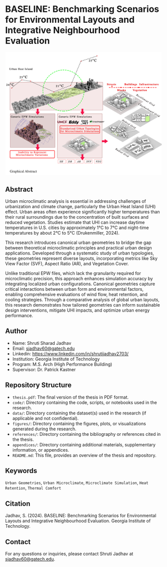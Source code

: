 # BASELINE: Benchmarking Scenarios for Environmental Layouts and Integrative Neighbourhood Evaluation

![Graphical Abstract](./Figures/GraphicalAbstract.png)


## Abstract

Urban microclimatic analysis is essential in addressing challenges of urbanization and climate change, particularly the Urban Heat Island (UHI) effect. Urban areas often experience significantly higher temperatures than their rural surroundings due to the concentration of built surfaces and reduced vegetation. Studies estimate that UHI can increase daytime temperatures in  U.S. cities by approximately 1°C to 7°C and night-time temperatures by about 2°C to 5°C (Drukenmiller, 2024). 

This research introduces canonical urban geometries to bridge the gap between theoretical microclimatic principles and practical urban design applications. Developed through a systematic study of urban typologies, these geometries represent diverse layouts, incorporating metrics like Sky View Factor (SVF), Aspect Ratio (AR), and Vegetation Cover.

Unlike traditional EPW files, which lack the granularity required for microclimatic precision, this approach enhances simulation accuracy by integrating localized urban configurations. Canonical geometries capture critical interactions between urban form and environmental factors, enabling comprehensive evaluations of wind flow, heat retention, and cooling strategies. Through a comparative analysis of global urban layouts, this research demonstrates how tailored geometries can inform sustainable design interventions, mitigate UHI impacts, and optimize urban energy performance.

## Author

- Name: Shruti Sharad Jadhav
- Email: sjadhav60@gatech.edu
- Linkedin: https://www.linkedin.com/in/shrutijadhav2703/
- Institution: Georgia Institute of Technology
- Program: M.S. Arch (High Performance Building)
- Supervisor: Dr. Patrick Kastner
  
## Repository Structure

- `thesis.pdf`: The final version of the thesis in PDF format.
- `code/`: Directory containing the code, scripts, or notebooks used in the research.
- `data/`: Directory containing the dataset(s) used in the research (if applicable and not confidential).
- `figures/`: Directory containing the figures, plots, or visualizations generated during the research.
- `references/`: Directory containing the bibliography or references cited in the thesis.
- `appendices/`: Directory containing additional materials, supplementary information, or appendices.
- `README.md`: This file, provides an overview of the thesis and repository.

## Keywords

`Urban Geometries`, `Urban Microclimate`, `Microclimate Simulation`, `Heat Retention`, `Thermal Comfort`



## Citation

Jadhav, S. (2024). BASELINE: Benchmarking Scenarios for Environmental Layouts and Integrative Neighbourhood Evaluation. Georgia Institute of Technology.

## Contact

For any questions or inquiries, please contact Shruti Jadhav at sjadhav60@gatech.edu.
